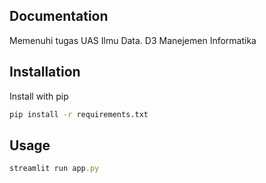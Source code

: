 
## Documentation

Memenuhi tugas UAS Ilmu Data. D3 Manejemen Informatika



## Installation

Install with pip

```bash
pip install -r requirements.txt

```
    
## Usage

```javascript
streamlit run app.py

```

